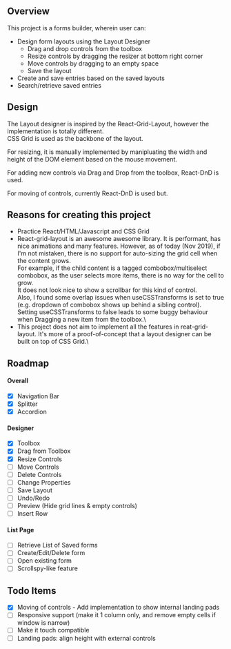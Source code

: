 ## Overview

This project is a forms builder, wherein user can:
* Design form layouts using the Layout Designer
    * Drag and drop controls from the toolbox
    * Resize controls by dragging the resizer at bottom right corner
    * Move controls by dragging to an empty space
    * Save the layout
* Create and save entries based on the saved layouts
* Search/retrieve saved entries

## Design
The Layout designer is inspired by the React-Grid-Layout, however the implementation is totally different.\
CSS Grid is used as the backbone of the layout.

For resizing, it is manually implemented by manipluating the width and height of the DOM element based on the mouse movement.

For adding new controls via Drag and Drop from the toolbox, React-DnD is used.

For moving of controls, currently React-DnD is used but.

## Reasons for creating this project
* Practice React/HTML/Javascript and CSS Grid
* React-grid-layout is an awesome awesome library. It is performant, has nice animations and many features.
However, as of today (Nov 2019), if I'm not mistaken, there is no support for auto-sizing the grid cell when the content grows.\
For example, if the child content is a tagged combobox/multiselect combobox, as the user selects more items, there is no way for the cell to grow.\
It does not look nice to show a scrollbar for this kind of control.\
Also, I found some overlap issues when useCSSTransforms is set to true (e.g. dropdown of combobox shows up behind a sibling control).\
Setting useCSSTransforms to false leads to some buggy behaviour when Dragging a new item from the toolbox.\
* This project does not aim to implement all the features in reat-grid-layout. It's more of a proof-of-concept that a layout designer can be built on top of CSS Grid.\

## Roadmap

#### Overall
- [x] Navigation Bar
- [x] Splitter
- [x] Accordion

#### Designer
- [x] Toolbox
- [x] Drag from Toolbox
- [x] Resize Controls
- [ ] Move Controls
- [ ] Delete Controls
- [ ] Change Properties
- [ ] Save Layout
- [ ] Undo/Redo
- [ ] Preview (Hide grid lines & empty controls)
- [ ] Insert Row

#### List Page
- [ ] Retrieve List of Saved forms
- [ ] Create/Edit/Delete form
- [ ] Open existing form
- [ ] Scrollspy-like feature

## Todo Items
- [x] Moving of controls - Add implementation to show internal landing pads
- [ ] Responsive support (make it 1 column only, and remove empty cells if window is narrow)
- [ ] Make it touch compatible
- [ ] Landing pads: align height with external controls